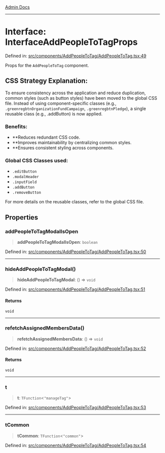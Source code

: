 [Admin Docs](/)

***

# Interface: InterfaceAddPeopleToTagProps

Defined in: [src/components/AddPeopleToTag/AddPeopleToTag.tsx:49](https://github.com/abhassen44/talawa-admin/blob/285f7384c3d26b5028a286d84f89b85120d130a2/src/components/AddPeopleToTag/AddPeopleToTag.tsx#L49)

Props for the `AddPeopleToTag` component.

## CSS Strategy Explanation:

To ensure consistency across the application and reduce duplication, common styles
(such as button styles) have been moved to the global CSS file. Instead of using
component-specific classes (e.g., `.greenregbtnOrganizationFundCampaign`, `.greenregbtnPledge`), a single reusable
class (e.g., .addButton) is now applied.

### Benefits:
- **Reduces redundant CSS code.
- **Improves maintainability by centralizing common styles.
- **Ensures consistent styling across components.

### Global CSS Classes used:
- `.editButton`
- `.modalHeader`
- `.inputField`
- `.addButton`
- `.removeButton`

For more details on the reusable classes, refer to the global CSS file.

## Properties

### addPeopleToTagModalIsOpen

> **addPeopleToTagModalIsOpen**: `boolean`

Defined in: [src/components/AddPeopleToTag/AddPeopleToTag.tsx:50](https://github.com/abhassen44/talawa-admin/blob/285f7384c3d26b5028a286d84f89b85120d130a2/src/components/AddPeopleToTag/AddPeopleToTag.tsx#L50)

***

### hideAddPeopleToTagModal()

> **hideAddPeopleToTagModal**: () => `void`

Defined in: [src/components/AddPeopleToTag/AddPeopleToTag.tsx:51](https://github.com/abhassen44/talawa-admin/blob/285f7384c3d26b5028a286d84f89b85120d130a2/src/components/AddPeopleToTag/AddPeopleToTag.tsx#L51)

#### Returns

`void`

***

### refetchAssignedMembersData()

> **refetchAssignedMembersData**: () => `void`

Defined in: [src/components/AddPeopleToTag/AddPeopleToTag.tsx:52](https://github.com/abhassen44/talawa-admin/blob/285f7384c3d26b5028a286d84f89b85120d130a2/src/components/AddPeopleToTag/AddPeopleToTag.tsx#L52)

#### Returns

`void`

***

### t

> **t**: `TFunction`\<`"manageTag"`\>

Defined in: [src/components/AddPeopleToTag/AddPeopleToTag.tsx:53](https://github.com/abhassen44/talawa-admin/blob/285f7384c3d26b5028a286d84f89b85120d130a2/src/components/AddPeopleToTag/AddPeopleToTag.tsx#L53)

***

### tCommon

> **tCommon**: `TFunction`\<`"common"`\>

Defined in: [src/components/AddPeopleToTag/AddPeopleToTag.tsx:54](https://github.com/abhassen44/talawa-admin/blob/285f7384c3d26b5028a286d84f89b85120d130a2/src/components/AddPeopleToTag/AddPeopleToTag.tsx#L54)
